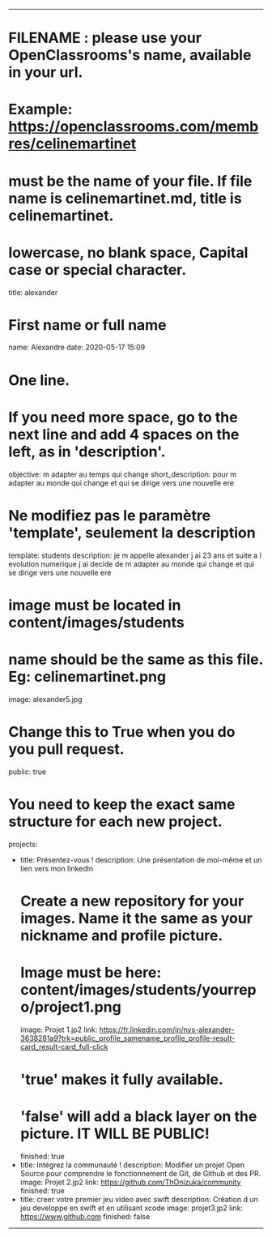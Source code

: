 ---

# FILENAME : please use your OpenClassrooms's name, available in your url.
# Example: https://openclassrooms.com/membres/celinemartinet
# must be the name of your file. If file name is celinemartinet.md, title is celinemartinet.
# lowercase, no blank space, Capital case or special character.
title: alexander

# First name or full name
name: Alexandre
date: 2020-05-17 15:09

# One line.
# If you need more space, go to the next line and add 4 spaces on the left, as in 'description'.
objective: m adapter au temps qui change
short_description: pour m adapter au monde qui change et qui se dirige vers une nouvelle ere

# Ne modifiez pas le paramètre 'template', seulement la description
template: students
description: je m appelle alexander j ai 23 ans et suite a l evolution numerique j ai decide de m adapter au monde qui change et qui se dirige vers une nouvelle ere

# image must be located in content/images/students
# name should be the same as this file. Eg: celinemartinet.png
image: alexander5.jpg

# Change this to True when you do you pull request.
public: true

# You need to keep the exact same structure for each new project.
projects:
  - title: Présentez-vous !
    description: Une présentation de moi-même et un lien vers mon linkedIn
    # Create a new repository for your images. Name it the same as your nickname and profile picture.
    # Image must be here: content/images/students/yourrepo/project1.png
    image: Projet 1.jp2
    link: https://fr.linkedin.com/in/nys-alexander-3638281a9?trk=public_profile_samename_profile_profile-result-card_result-card_full-click
    # 'true' makes it fully available.
    # 'false' will add a black layer on the picture. IT WILL BE PUBLIC!
    finished: true
  - title: Intégrez la communauté !
    description: Modifier un projet Open Source pour comprendre le fonctionnement de Git, de Github et des PR. 
    image: Projet 2.jp2
    link: https://github.com/ThOnizuka/community 
    finished: true
  - title: creer votre premier jeu video avec swift
    description: Création d un jeu developpe en swift et en utilisant xcode
    image: projet3.jp2
    link: https://www.github.com
    finished: false
---